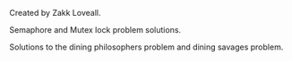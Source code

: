 Created by Zakk Loveall.

Semaphore and Mutex lock problem solutions.

Solutions to the dining philosophers problem and dining savages problem.
